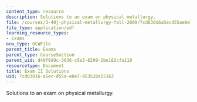 ```yaml
---
content_type: resource
description: Solutions to an exam on physical metallurgy.
file: /courses/3-40j-physical-metallurgy-fall-2009/7cd83016a5ecd55ae8e7953528a55163_MIT3_40JF09_exam2_sol.pdf
file_type: application/pdf
learning_resource_types:
- Exams
ocw_type: OCWFile
parent_title: Exams
parent_type: CourseSection
parent_uid: d49f9d9c-3036-c5e3-6299-1be182cfa110
resourcetype: Document
title: Exam II Solutions
uid: 7cd83016-a5ec-d55a-e8e7-953528a55163
---
```

Solutions to an exam on physical metallurgy.

